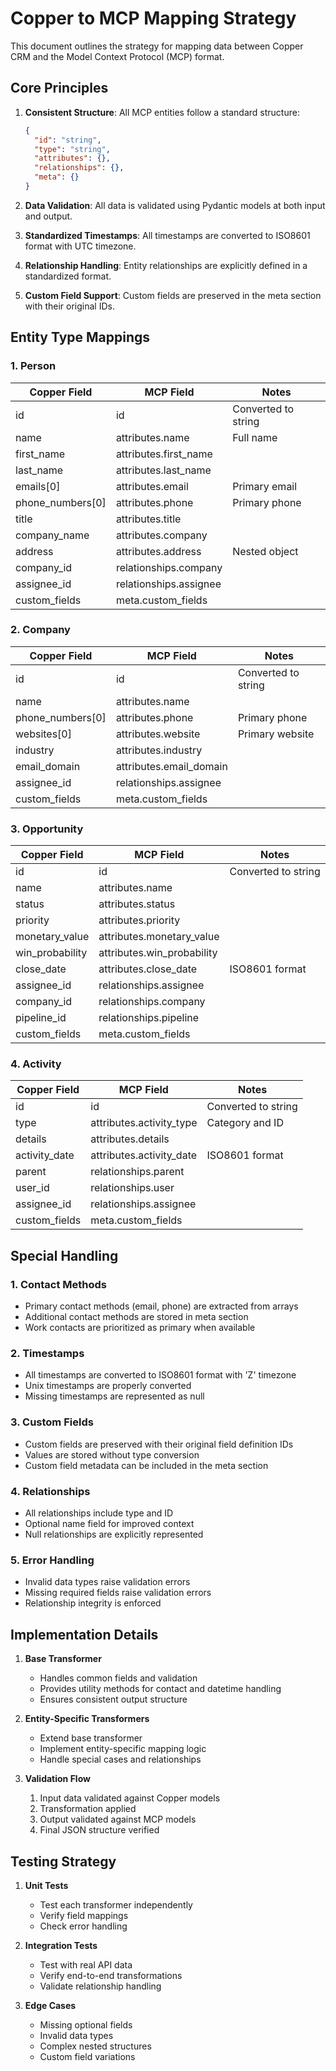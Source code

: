 # Copper to MCP Mapping Strategy

This document outlines the strategy for mapping data between Copper CRM and the Model Context Protocol (MCP) format.

## Core Principles

1. **Consistent Structure**: All MCP entities follow a standard structure:
   ```json
   {
     "id": "string",
     "type": "string",
     "attributes": {},
     "relationships": {},
     "meta": {}
   }
   ```

2. **Data Validation**: All data is validated using Pydantic models at both input and output.

3. **Standardized Timestamps**: All timestamps are converted to ISO8601 format with UTC timezone.

4. **Relationship Handling**: Entity relationships are explicitly defined in a standardized format.

5. **Custom Field Support**: Custom fields are preserved in the meta section with their original IDs.

## Entity Type Mappings

### 1. Person
| Copper Field | MCP Field | Notes |
|--------------|-----------|-------|
| id | id | Converted to string |
| name | attributes.name | Full name |
| first_name | attributes.first_name | |
| last_name | attributes.last_name | |
| emails[0] | attributes.email | Primary email |
| phone_numbers[0] | attributes.phone | Primary phone |
| title | attributes.title | |
| company_name | attributes.company | |
| address | attributes.address | Nested object |
| company_id | relationships.company | |
| assignee_id | relationships.assignee | |
| custom_fields | meta.custom_fields | |

### 2. Company
| Copper Field | MCP Field | Notes |
|--------------|-----------|-------|
| id | id | Converted to string |
| name | attributes.name | |
| phone_numbers[0] | attributes.phone | Primary phone |
| websites[0] | attributes.website | Primary website |
| industry | attributes.industry | |
| email_domain | attributes.email_domain | |
| assignee_id | relationships.assignee | |
| custom_fields | meta.custom_fields | |

### 3. Opportunity
| Copper Field | MCP Field | Notes |
|--------------|-----------|-------|
| id | id | Converted to string |
| name | attributes.name | |
| status | attributes.status | |
| priority | attributes.priority | |
| monetary_value | attributes.monetary_value | |
| win_probability | attributes.win_probability | |
| close_date | attributes.close_date | ISO8601 format |
| assignee_id | relationships.assignee | |
| company_id | relationships.company | |
| pipeline_id | relationships.pipeline | |
| custom_fields | meta.custom_fields | |

### 4. Activity
| Copper Field | MCP Field | Notes |
|--------------|-----------|-------|
| id | id | Converted to string |
| type | attributes.activity_type | Category and ID |
| details | attributes.details | |
| activity_date | attributes.activity_date | ISO8601 format |
| parent | relationships.parent | |
| user_id | relationships.user | |
| assignee_id | relationships.assignee | |
| custom_fields | meta.custom_fields | |

## Special Handling

### 1. Contact Methods
- Primary contact methods (email, phone) are extracted from arrays
- Additional contact methods are stored in meta section
- Work contacts are prioritized as primary when available

### 2. Timestamps
- All timestamps are converted to ISO8601 format with 'Z' timezone
- Unix timestamps are properly converted
- Missing timestamps are represented as null

### 3. Custom Fields
- Custom fields are preserved with their original field definition IDs
- Values are stored without type conversion
- Custom field metadata can be included in the meta section

### 4. Relationships
- All relationships include type and ID
- Optional name field for improved context
- Null relationships are explicitly represented

### 5. Error Handling
- Invalid data types raise validation errors
- Missing required fields raise validation errors
- Relationship integrity is enforced

## Implementation Details

1. **Base Transformer**
   - Handles common fields and validation
   - Provides utility methods for contact and datetime handling
   - Ensures consistent output structure

2. **Entity-Specific Transformers**
   - Extend base transformer
   - Implement entity-specific mapping logic
   - Handle special cases and relationships

3. **Validation Flow**
   1. Input data validated against Copper models
   2. Transformation applied
   3. Output validated against MCP models
   4. Final JSON structure verified

## Testing Strategy

1. **Unit Tests**
   - Test each transformer independently
   - Verify field mappings
   - Check error handling

2. **Integration Tests**
   - Test with real API data
   - Verify end-to-end transformations
   - Validate relationship handling

3. **Edge Cases**
   - Missing optional fields
   - Invalid data types
   - Complex nested structures
   - Custom field variations 